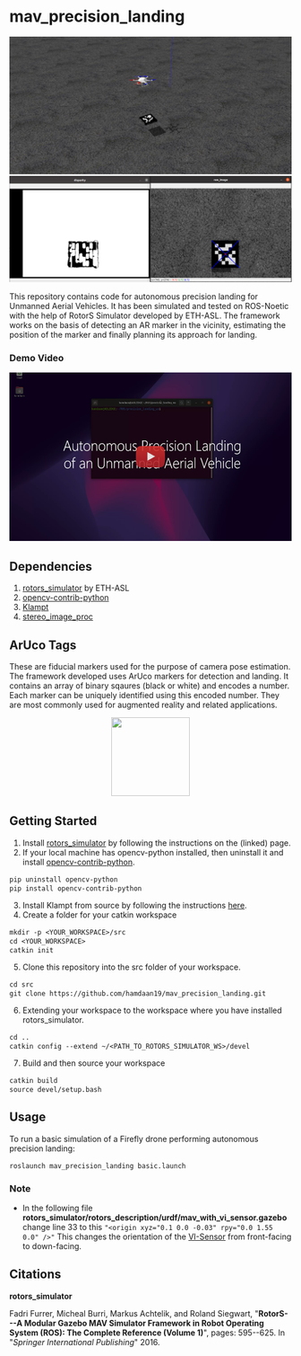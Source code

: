 # mav_precision_landing

![gazebo simulation](/img/photo1.jpg "Gazebo Simulation with rotors_simulator")
![disparity and raw image from VI sensor](/img/photo2.jpg "Disparity and raw image from VI sensor")

This repository contains code for autonomous precision landing for Unmanned Aerial Vehicles. It has been simulated and tested on ROS-Noetic with the help of RotorS Simulator developed by ETH-ASL. The framework works on the basis of detecting an AR marker in the vicinity, estimating the position of the marker and finally planning its approach for landing.   

### Demo Video

<p align="center">
  <a href="https://www.youtube.com/watch?v=2M5zyiu5pnA"><img src="img/video_image.png" style="height: 300px; width: 528px;"/></a>
</p>

## Dependencies
1. [rotors_simulator](https://github.com/ethz-asl/rotors_simulator) by ETH-ASL
2. [opencv-contrib-python](https://pypi.org/project/opencv-contrib-python/)
3. [Klampt](http://motion.cs.illinois.edu/software/klampt/latest/pyklampt_docs/Manual-Installation.html)
4. [stereo_image_proc](http://wiki.ros.org/stereo_image_proc)

## ArUco Tags
These are fiducial markers used for the purpose of camera pose estimation. The framework developed uses ArUco markers for detection and landing. It contains an array of binary sqaures (black or white) and encodes a number. Each marker can be uniquely identified using this encoded number. They are most commonly used for augmented reality and related applications. 

<p align="center">
  <img src="https://miro.medium.com/max/400/1*X2bo0G-biWgrsaiot-4dRA.jpeg" style="height: 140px; width: 140px;"/>
</p>

## Getting Started
1. Install [rotors_simulator](https://github.com/ethz-asl/rotors_simulator) by following the instructions on the (linked) page.
2. If your local machine has opencv-python installed, then uninstall it and install [opencv-contrib-python](https://pypi.org/project/opencv-contrib-python/).
```
pip uninstall opencv-python
pip install opencv-contrib-python
```
3. Install Klampt from source by following the instructions [here](https://github.com/krishauser/Klampt/blob/master/Cpp/docs/Tutorials/Install-Linux.md).
4. Create a folder for your catkin workspace
```
mkdir -p <YOUR_WORKSPACE>/src
cd <YOUR_WORKSPACE>
catkin init
```
5. Clone this repository into the src folder of your workspace.
```
cd src
git clone https://github.com/hamdaan19/mav_precision_landing.git
```
6. Extending your workspace to the workspace where you have installed rotors_simulator.
```
cd ..
catkin config --extend ~/<PATH_TO_ROTORS_SIMULATOR_WS>/devel
```
7. Build and then source your workspace
```
catkin build
source devel/setup.bash
```
## Usage
To run a basic simulation of a Firefly drone performing autonomous precision landing:
```
roslaunch mav_precision_landing basic.launch
```
### Note
* In the following file <b>rotors_simulator/rotors_description/urdf/mav_with_vi_sensor.gazebo</b> change line 33 to this `"<origin xyz="0.1 0.0 -0.03" rpy="0.0 1.55 0.0" />"` This changes the orientation of the [VI-Sensor](https://github.com/ethz-asl/libvisensor) from front-facing to down-facing. 

## Citations
**rotors_simulator**
<p>Fadri Furrer, Micheal Burri, Markus Achtelik, and Roland Siegwart, "<b>RotorS---A Modular Gazebo MAV Simulator Framework in Robot Operating System (ROS): The Complete Reference (Volume 1)</b>", pages: 595--625. In "<i>Springer International Publishing</i>" 2016.</p> 
